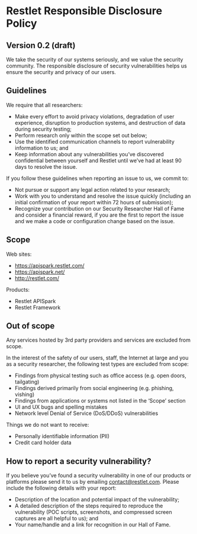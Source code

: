 # Restlet Responsible Disclosure Policy

## Version 0.2 (draft)

We take the security of our systems seriously, and we value the security community. The responsible disclosure of security vulnerabilities helps us ensure the security and privacy of our users.

## Guidelines

We require that all researchers:
* Make every effort to avoid privacy violations, degradation of user experience, disruption to production systems, and destruction of data during security testing;
* Perform research only within the scope set out below; 
* Use the identified communication channels to report vulnerability information to us; and
* Keep information about any vulnerabilities you’ve discovered confidential between yourself and Restlet until we’ve had at least 90 days to resolve the issue.

If you follow these guidelines when reporting an issue to us, we commit to:
* Not pursue or support any legal action related to your research;
* Work with you to understand and resolve the issue quickly (including an initial confirmation of your report within 72 hours of submission);
* Recognize your contribution on our Security Researcher Hall of Fame and consider a financial reward, if you are the first to report the issue and we make a code or configuration change based on the issue.

## Scope

Web sites:
* https://apispark.restlet.com/
* https://apispark.net/
* http://restlet.com/ 

Products:
* Restlet APISpark
* Restlet Framework

## Out of scope  
Any services hosted by 3rd party providers and services are excluded from scope.

In the interest of the safety of our users, staff, the Internet at large and you as a security researcher, the following test types are excluded from scope: 
* Findings from physical testing such as office access (e.g. open doors, tailgating)
* Findings derived primarily from social engineering (e.g. phishing, vishing)
* Findings from applications or systems not listed in the ‘Scope’ section
* UI and UX bugs and spelling mistakes
* Network level Denial of Service (DoS/DDoS) vulnerabilities

Things we do not want to receive: 
* Personally identifiable information (PII) 
* Credit card holder data

## How to report a security vulnerability?  

If you believe you’ve found a security vulnerability in one of our products or platforms please send it to us by emailing contact@restlet.com. Please include the following details with your report:

* Description of the location and potential impact of the vulnerability;
* A detailed description of the steps required to reproduce the vulnerability (POC scripts, screenshots, and compressed screen captures are all helpful to us); and
* Your name/handle and a link for recognition in our Hall of Fame.
